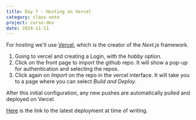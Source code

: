 ```yaml
---
title: Day 7 - Hosting on Vercel
category: class-note
project: curso-dev
date: 2024-11-11
---
```

[vercel-commit-deplyed]: https://vercel.com/mrmurilo75s-projects/clone-tabnews/H6ce3DYQF6A1CGPKfd4uGWeeN9vR

For hosting we'll use [Vercel](https://vercel.com), which is the creator of the *Next.js* framework.

1. Going to vercel and creating a Login, with the *hobby* option.
2. Click on the front page to import the github repo. It will show a pop-up for authentication and selecting the repos.
3. Click again on *Import* on the repo in the vercel interface. It will take you to a page where you can select *Build and Deploy*.

After this initial configuration, any new pushes are automatically pulled and deployed on Vercel.

[Here][vercel-commit-deplyed] is the link to the latest deployment at time of writing.
